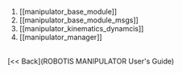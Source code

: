 1. [[manipulator_base_module]]
2. [[manipulator_base_module_msgs]]
3. [[manipulator_kinematics_dynamcis]]
4. [[manipulator_manager]]

<br>
[&lt;&lt; Back](ROBOTIS MANIPULATOR User's Guide)